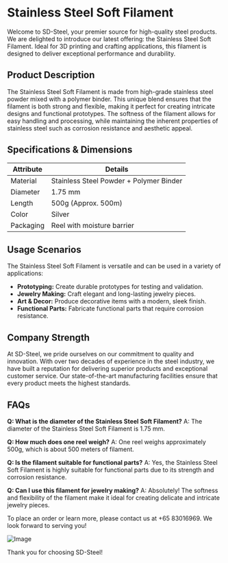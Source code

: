 # Stainless Steel Soft Filament

Welcome to SD-Steel, your premier source for high-quality steel products. We are delighted to introduce our latest offering: the Stainless Steel Soft Filament. Ideal for 3D printing and crafting applications, this filament is designed to deliver exceptional performance and durability.

## Product Description
The Stainless Steel Soft Filament is made from high-grade stainless steel powder mixed with a polymer binder. This unique blend ensures that the filament is both strong and flexible, making it perfect for creating intricate designs and functional prototypes. The softness of the filament allows for easy handling and processing, while maintaining the inherent properties of stainless steel such as corrosion resistance and aesthetic appeal.

## Specifications & Dimensions

| **Attribute**          | **Details**                             |
|------------------------|-----------------------------------------|
| Material               | Stainless Steel Powder + Polymer Binder |
| Diameter               | 1.75 mm                                 |
| Length                 | 500g (Approx. 500m)                     |
| Color                  | Silver                                  |
| Packaging              | Reel with moisture barrier              |

## Usage Scenarios
The Stainless Steel Soft Filament is versatile and can be used in a variety of applications:
- **Prototyping:** Create durable prototypes for testing and validation.
- **Jewelry Making:** Craft elegant and long-lasting jewelry pieces.
- **Art & Decor:** Produce decorative items with a modern, sleek finish.
- **Functional Parts:** Fabricate functional parts that require corrosion resistance.

## Company Strength
At SD-Steel, we pride ourselves on our commitment to quality and innovation. With over two decades of experience in the steel industry, we have built a reputation for delivering superior products and exceptional customer service. Our state-of-the-art manufacturing facilities ensure that every product meets the highest standards.

## FAQs
**Q: What is the diameter of the Stainless Steel Soft Filament?**
A: The diameter of the Stainless Steel Soft Filament is 1.75 mm.

**Q: How much does one reel weigh?**
A: One reel weighs approximately 500g, which is about 500 meters of filament.

**Q: Is the filament suitable for functional parts?**
A: Yes, the Stainless Steel Soft Filament is highly suitable for functional parts due to its strength and corrosion resistance.

**Q: Can I use this filament for jewelry making?**
A: Absolutely! The softness and flexibility of the filament make it ideal for creating delicate and intricate jewelry pieces.

To place an order or learn more, please contact us at +65 83016969. We look forward to serving you!

![Image](https://github.com/user-attachments/assets/2567258e-e124-4816-932d-1809bd27ef0b)

Thank you for choosing SD-Steel!